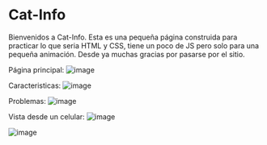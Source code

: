 # Cat-Info

Bienvenidos a Cat-Info.
Esta es una pequeña página construida para practicar lo que seria HTML y CSS, tiene un poco de JS pero solo para una pequeña animación. Desde ya muchas gracias por pasarse por el sitio.

Página principal:
![image](https://user-images.githubusercontent.com/88839032/205465921-fe52b6d0-047d-490c-8efa-662ae55a0b0b.png)

Caracteristicas:
![image](https://user-images.githubusercontent.com/88839032/205465945-5d372b2f-c184-42d5-a45f-c5ff027278b7.png)

Problemas:
![image](https://user-images.githubusercontent.com/88839032/205465959-c47de623-3de3-4ecc-84a3-7741d04f14fe.png)

Vista desde un celular:
![image](https://user-images.githubusercontent.com/88839032/205465975-446fd58e-af06-4182-aeb2-94a61bda2a6d.png)

![image](https://user-images.githubusercontent.com/88839032/205465983-07882886-db18-48d5-97a4-294a95986062.png)
